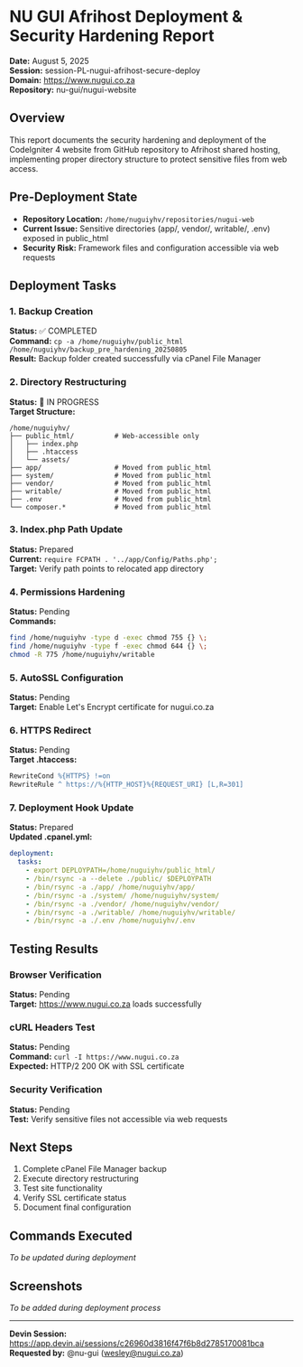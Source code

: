 # NU GUI Afrihost Deployment & Security Hardening Report
**Date:** August 5, 2025  
**Session:** session-PL-nugui-afrihost-secure-deploy  
**Domain:** https://www.nugui.co.za  
**Repository:** nu-gui/nugui-website  

## Overview
This report documents the security hardening and deployment of the CodeIgniter 4 website from GitHub repository to Afrihost shared hosting, implementing proper directory structure to protect sensitive files from web access.

## Pre-Deployment State
- **Repository Location:** `/home/nuguiyhv/repositories/nugui-web`
- **Current Issue:** Sensitive directories (app/, vendor/, writable/, .env) exposed in public_html
- **Security Risk:** Framework files and configuration accessible via web requests

## Deployment Tasks

### 1. Backup Creation
**Status:** ✅ COMPLETED  
**Command:** `cp -a /home/nuguiyhv/public_html /home/nuguiyhv/backup_pre_hardening_20250805`  
**Result:** Backup folder created successfully via cPanel File Manager

### 2. Directory Restructuring
**Status:** 🔄 IN PROGRESS  
**Target Structure:**
```
/home/nuguiyhv/
├── public_html/          # Web-accessible only
│   ├── index.php
│   ├── .htaccess
│   └── assets/
├── app/                  # Moved from public_html
├── system/               # Moved from public_html  
├── vendor/               # Moved from public_html
├── writable/             # Moved from public_html
├── .env                  # Moved from public_html
└── composer.*            # Moved from public_html
```

### 3. Index.php Path Update
**Status:** Prepared  
**Current:** `require FCPATH . '../app/Config/Paths.php';`  
**Target:** Verify path points to relocated app directory

### 4. Permissions Hardening
**Status:** Pending  
**Commands:**
```bash
find /home/nuguiyhv -type d -exec chmod 755 {} \;
find /home/nuguiyhv -type f -exec chmod 644 {} \;
chmod -R 775 /home/nuguiyhv/writable
```

### 5. AutoSSL Configuration
**Status:** Pending  
**Target:** Enable Let's Encrypt certificate for nugui.co.za

### 6. HTTPS Redirect
**Status:** Pending  
**Target .htaccess:**
```apache
RewriteCond %{HTTPS} !=on
RewriteRule ^ https://%{HTTP_HOST}%{REQUEST_URI} [L,R=301]
```

### 7. Deployment Hook Update
**Status:** Prepared  
**Updated .cpanel.yml:**
```yaml
deployment:
  tasks:
    - export DEPLOYPATH=/home/nuguiyhv/public_html/
    - /bin/rsync -a --delete ./public/ $DEPLOYPATH
    - /bin/rsync -a ./app/ /home/nuguiyhv/app/
    - /bin/rsync -a ./system/ /home/nuguiyhv/system/
    - /bin/rsync -a ./vendor/ /home/nuguiyhv/vendor/
    - /bin/rsync -a ./writable/ /home/nuguiyhv/writable/
    - /bin/rsync -a ./.env /home/nuguiyhv/.env
```

## Testing Results

### Browser Verification
**Status:** Pending  
**Target:** https://www.nugui.co.za loads successfully

### cURL Headers Test
**Status:** Pending  
**Command:** `curl -I https://www.nugui.co.za`  
**Expected:** HTTP/2 200 OK with SSL certificate

### Security Verification
**Status:** Pending  
**Test:** Verify sensitive files not accessible via web requests

## Next Steps
1. Complete cPanel File Manager backup
2. Execute directory restructuring
3. Test site functionality
4. Verify SSL certificate status
5. Document final configuration

## Commands Executed
*To be updated during deployment*

## Screenshots
*To be added during deployment process*

---
**Devin Session:** https://app.devin.ai/sessions/c26960d3816f47f6b8d2785170081bca  
**Requested by:** @nu-gui (wesley@nugui.co.za)
